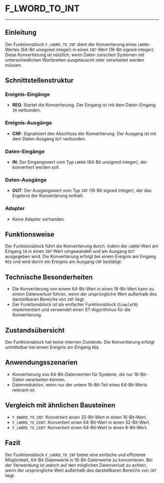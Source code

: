 # F_LWORD_TO_INT

* * * * * * * * * *
## Einleitung
Der Funktionsblock `F_LWORD_TO_INT` dient der Konvertierung eines `LWORD`-Wertes (64-Bit unsigned integer) in einen `INT`-Wert (16-Bit signed integer). Diese Konvertierung ist nützlich, wenn Daten zwischen Systemen mit unterschiedlichen Wortbreiten ausgetauscht oder verarbeitet werden müssen.

## Schnittstellenstruktur

### **Ereignis-Eingänge**
- **REQ**: Startet die Konvertierung. Der Eingang ist mit dem Daten-Eingang `IN` verbunden.

### **Ereignis-Ausgänge**
- **CNF**: Signalisiert den Abschluss der Konvertierung. Der Ausgang ist mit dem Daten-Ausgang `OUT` verbunden.

### **Daten-Eingänge**
- **IN**: Der Eingangswert vom Typ `LWORD` (64-Bit unsigned integer), der konvertiert werden soll.

### **Daten-Ausgänge**
- **OUT**: Der Ausgangswert vom Typ `INT` (16-Bit signed integer), der das Ergebnis der Konvertierung enthält.

### **Adapter**
- Keine Adapter vorhanden.

## Funktionsweise
Der Funktionsblock führt die Konvertierung durch, indem der `LWORD`-Wert am Eingang `IN` in einen `INT`-Wert umgewandelt und am Ausgang `OUT` ausgegeben wird. Die Konvertierung erfolgt bei einem Ereignis am Eingang `REQ` und wird durch ein Ereignis am Ausgang `CNF` bestätigt.

## Technische Besonderheiten
- Die Konvertierung von einem 64-Bit-Wert in einen 16-Bit-Wert kann zu einem Datenverlust führen, wenn der ursprüngliche Wert außerhalb des darstellbaren Bereichs von `INT` liegt.
- Der Funktionsblock ist als einfacher Funktionsblock (`SimpleFB`) implementiert und verwendet einen ST-Algorithmus für die Konvertierung.

## Zustandsübersicht
Der Funktionsblock hat keine internen Zustände. Die Konvertierung erfolgt unmittelbar bei einem Ereignis am Eingang `REQ`.

## Anwendungsszenarien
- Konvertierung von 64-Bit-Datenwerten für Systeme, die nur 16-Bit-Daten verarbeiten können.
- Datenreduktion, wenn nur der untere 16-Bit-Teil eines 64-Bit-Werts relevant ist.

## Vergleich mit ähnlichen Bausteinen
- `F_DWORD_TO_INT`: Konvertiert einen 32-Bit-Wert in einen 16-Bit-Wert.
- `F_LWORD_TO_DINT`: Konvertiert einen 64-Bit-Wert in einen 32-Bit-Wert.
- `F_LWORD_TO_SINT`: Konvertiert einen 64-Bit-Wert in einen 8-Bit-Wert.

## Fazit
Der Funktionsblock `F_LWORD_TO_INT` bietet eine einfache und effiziente Möglichkeit, 64-Bit-Datenwerte in 16-Bit-Datenwerte zu konvertieren. Bei der Verwendung ist jedoch auf den möglichen Datenverlust zu achten, wenn der ursprüngliche Wert außerhalb des darstellbaren Bereichs von `INT` liegt.